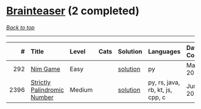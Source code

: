 # [Brainteaser](<https://leetcode.com/tag/Brainteaser/>) (2 completed)

*[Back to top](<../../README.md>)*

------

|    # | Title                                                                                      | Level   | Cats   | Solution                                               | Languages                        | Date Complete   |
|-----:|:-------------------------------------------------------------------------------------------|:--------|:-------|:-------------------------------------------------------|:---------------------------------|:----------------|
|  292 | [Nim Game](<https://leetcode.com/problems/nim-game>)                                       | Easy    |        | [solution](<../_292. Nim Game.md>)                     | py                               | May 23, 2024    |
| 2396 | [Strictly Palindromic Number](<https://leetcode.com/problems/strictly-palindromic-number>) | Medium  |        | [solution](<../_2396. Strictly Palindromic Number.md>) | py, rs, java, rb, kt, js, cpp, c | Jun 09, 2024    |